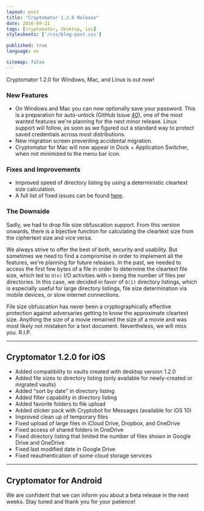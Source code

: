 ```yaml
---
layout: post
title: "Cryptomator 1.2.0 Release"
date: 2016-09-21
tags: [cryptomator, desktop, ios]
stylesheets: ['/css/blog-post.css']

published: true
language: en

sitemap: false
---
```

Cryptomator 1.2.0 for Windows, Mac, and Linux is out now!

### New Features
- On Windows and Mac you can now optionally save your password. This is a preparation for auto-unlock (GitHub Issue <a href="https://github.com/cryptomator/cryptomator/issues/40" target="_blank">40</a>), one of the most wanted features we're planning for the next minor release. Linux support will follow, as soon as we figured out a standard way to protect saved credentials across most distributions.
- New migration screen preventing accidental migration.
- Cryptomator for Mac will now appear in Dock + Application Switcher, when not minimized to the menu bar icon.

### Fixes and Improvements
- Improved speed of directory listing by using a deterministic cleartext size calculation.
- A full list of fixed issues can be found <a href="https://github.com/cryptomator/cryptomator/milestone/22?closed=1" target="_blank">here</a>.

### The Downside
Sadly, we had to drop file size obfuscation support. From this version onwards, there is a bijective function for calculating the cleartext size from the ciphertext size and vice versa.

We always strive to offer the best of both, security and usability. But sometimes we need to find a compromise in order to implement all the features, we're planning for future releases. In the past, we needed to access the first few bytes of a file in order to determine the cleartext file size, which led to `O(n)` I/O activities with `n` being the number of files per directories. In this case, we decided in favor of `O(1)` directory listings, which is especially useful for large directory listings, file size determination via mobile devices, or slow internet connections.

File size obfuscation has never been a cryptographically effective protection against adversaries getting to know the approximate cleartext size. Anything the size of a movie remained the size of a movie and was most likely not mistaken for a text document. Nevertheless, we will miss you. R.I.P.

<hr/>

## Cryptomator 1.2.0 for iOS
- Added compatibility to vaults created with desktop version 1.2.0
- Added file sizes to directory listing (only available for newly-created or migrated vaults)
- Added "sort by date" in directory listing
- Added filter capability in directory listing
- Added favorite folders to file upload
- Added sticker pack with Cryptobot for Messages (available for iOS 10)
- Improved clean up of temporary files
- Fixed upload of large files in iCloud Drive, Dropbox, and OneDrive
- Fixed access of shared folders in OneDrive
- Fixed directory listing that limited the number of files shown in Google Drive and OneDrive
- Fixed last modified date in Google Drive
- Fixed reauthentication of some cloud storage services

<hr/>

## Cryptomator for Android
We are confident that we can inform you about a beta release in the next weeks. Stay tuned and thank you for your patience!
